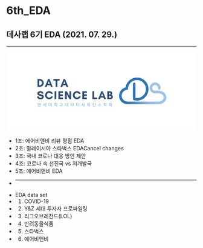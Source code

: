 # 6th_EDA
## 데사랩 6기 EDA (2021. 07. 29.)
___

![mm](https://github.com/YonseiDSL/6th_EDA/blob/master/dsl_logo.JPG?raw=true)

* 1조: 에어비앤비 리뷰 평점 EDA
* 2조: 말레이시아 스타벅스 EDACancel changes
* 3조: 국내 코로나 대응 방안 제안
* 4조: 코로나 속 선진국 vs 저개발국
* 5조: 에어비앤비 EDA
* ___
* EDA data set
* 1. COVID-19
* 2. Y&Z 세대 투자자 프로파일링
* 3. 리그오브레전드(LOL)
* 4. 반려동물식품
* 5. 스타벅스
* 6. 에어비앤비
